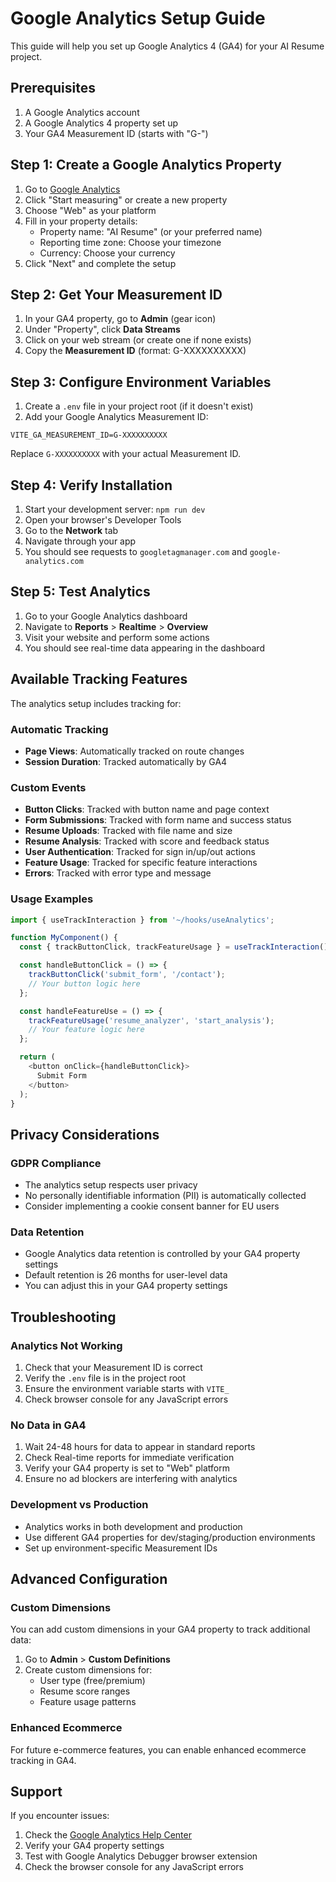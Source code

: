 # Google Analytics Setup Guide

This guide will help you set up Google Analytics 4 (GA4) for your AI Resume project.

## Prerequisites

1. A Google Analytics account
2. A Google Analytics 4 property set up
3. Your GA4 Measurement ID (starts with "G-")

## Step 1: Create a Google Analytics Property

1. Go to [Google Analytics](https://analytics.google.com/)
2. Click "Start measuring" or create a new property
3. Choose "Web" as your platform
4. Fill in your property details:
   - Property name: "AI Resume" (or your preferred name)
   - Reporting time zone: Choose your timezone
   - Currency: Choose your currency
5. Click "Next" and complete the setup

## Step 2: Get Your Measurement ID

1. In your GA4 property, go to **Admin** (gear icon)
2. Under "Property", click **Data Streams**
3. Click on your web stream (or create one if none exists)
4. Copy the **Measurement ID** (format: G-XXXXXXXXXX)

## Step 3: Configure Environment Variables

1. Create a `.env` file in your project root (if it doesn't exist)
2. Add your Google Analytics Measurement ID:

```env
VITE_GA_MEASUREMENT_ID=G-XXXXXXXXXX
```

Replace `G-XXXXXXXXXX` with your actual Measurement ID.

## Step 4: Verify Installation

1. Start your development server: `npm run dev`
2. Open your browser's Developer Tools
3. Go to the **Network** tab
4. Navigate through your app
5. You should see requests to `googletagmanager.com` and `google-analytics.com`

## Step 5: Test Analytics

1. Go to your Google Analytics dashboard
2. Navigate to **Reports** > **Realtime** > **Overview**
3. Visit your website and perform some actions
4. You should see real-time data appearing in the dashboard

## Available Tracking Features

The analytics setup includes tracking for:

### Automatic Tracking
- **Page Views**: Automatically tracked on route changes
- **Session Duration**: Tracked automatically by GA4

### Custom Events
- **Button Clicks**: Tracked with button name and page context
- **Form Submissions**: Tracked with form name and success status
- **Resume Uploads**: Tracked with file name and size
- **Resume Analysis**: Tracked with score and feedback status
- **User Authentication**: Tracked for sign in/up/out actions
- **Feature Usage**: Tracked for specific feature interactions
- **Errors**: Tracked with error type and message

### Usage Examples

```typescript
import { useTrackInteraction } from '~/hooks/useAnalytics';

function MyComponent() {
  const { trackButtonClick, trackFeatureUsage } = useTrackInteraction();

  const handleButtonClick = () => {
    trackButtonClick('submit_form', '/contact');
    // Your button logic here
  };

  const handleFeatureUse = () => {
    trackFeatureUsage('resume_analyzer', 'start_analysis');
    // Your feature logic here
  };

  return (
    <button onClick={handleButtonClick}>
      Submit Form
    </button>
  );
}
```

## Privacy Considerations

### GDPR Compliance
- The analytics setup respects user privacy
- No personally identifiable information (PII) is automatically collected
- Consider implementing a cookie consent banner for EU users

### Data Retention
- Google Analytics data retention is controlled by your GA4 property settings
- Default retention is 26 months for user-level data
- You can adjust this in your GA4 property settings

## Troubleshooting

### Analytics Not Working
1. Check that your Measurement ID is correct
2. Verify the `.env` file is in the project root
3. Ensure the environment variable starts with `VITE_`
4. Check browser console for any JavaScript errors

### No Data in GA4
1. Wait 24-48 hours for data to appear in standard reports
2. Check Real-time reports for immediate verification
3. Verify your GA4 property is set to "Web" platform
4. Ensure no ad blockers are interfering with analytics

### Development vs Production
- Analytics works in both development and production
- Use different GA4 properties for dev/staging/production environments
- Set up environment-specific Measurement IDs

## Advanced Configuration

### Custom Dimensions
You can add custom dimensions in your GA4 property to track additional data:

1. Go to **Admin** > **Custom Definitions**
2. Create custom dimensions for:
   - User type (free/premium)
   - Resume score ranges
   - Feature usage patterns

### Enhanced Ecommerce
For future e-commerce features, you can enable enhanced ecommerce tracking in GA4.

## Support

If you encounter issues:
1. Check the [Google Analytics Help Center](https://support.google.com/analytics/)
2. Verify your GA4 property settings
3. Test with Google Analytics Debugger browser extension
4. Check the browser console for any JavaScript errors 
